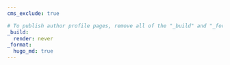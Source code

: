 ```yaml
---
cms_exclude: true

# To publish author profile pages, remove all of the "_build" and "_format" settings below.
_build:
  render: never
_format:
  hugo_md: true
---
```

